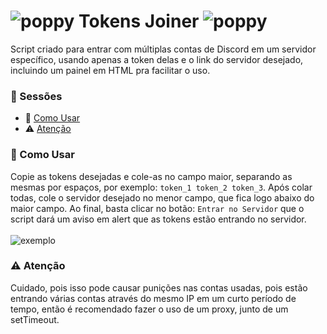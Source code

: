 # ![poppy](https://cdn.glitch.com/d5849b6d-b525-43f0-a87c-280ff619d588%2FWebp.net-resizeimage%20(2).png?v=1627787432690) Tokens Joiner ![poppy](https://cdn.glitch.com/d5849b6d-b525-43f0-a87c-280ff619d588%2FWebp.net-resizeimage%20(2).png?v=1627787432690)
Script criado para entrar com múltiplas contas de Discord em um servidor específico, usando apenas a token delas e o link do servidor desejado, incluindo um painel em HTML pra facilitar o uso.

### 📁 Sessões
- 📜 [Como Usar](#how-to-use)
- ⚠ [Atenção](#danger)


<a name="how-to-use"></a>
### 📜 Como Usar
Copie as tokens desejadas e cole-as no campo maior, separando as mesmas por espaços, por exemplo: `token_1 token_2 token_3`. Após colar todas, cole o servidor desejado no menor campo, que fica logo abaixo do maior campo. Ao final, basta clicar no botão: `Entrar no Servidor` que o script dará um aviso em alert que as tokens estão entrando no servidor.<br/><br/>
![exemplo](https://cdn.discordapp.com/attachments/873959321376018462/912518909435977829/unknown.png)

<a name="danger"></a>
### ⚠ Atenção
Cuidado, pois isso pode causar punições nas contas usadas, pois estão entrando várias contas através do mesmo IP em um curto período de tempo, então é recomendado fazer o uso de um proxy, junto de um setTimeout.
